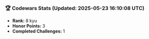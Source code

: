 ### 🏆 Codewars Stats (Updated: 2025-05-23 16:10:08 UTC)

- **Rank:** 8 kyu
- **Honor Points:** 3
- **Completed Challenges:** 1
